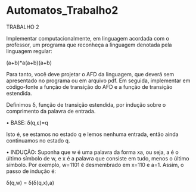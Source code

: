 # Automatos_Trabalho2
TRABALHO 2

Implementar computacionalmente, em linguagem acordada com o professor, um
programa que reconheça a linguagem denotada pela linguagem regular:

(a+b)*a(a+b)(a+b)

Para tanto, você deve projetar o AFD da linguagem, que deverá sem apresentado
no programa ou em arquivo pdf. Em seguida, implementar em código-fonte a
função de transição do AFD e a função de transição estendida.

Definimos δ, função de transição estendida, por indução sobre o comprimento
da palavra de entrada.

• BASE: δ(q,ε)=q

Isto é, se estamos no estado q e lemos nenhuma entrada, então ainda
continuamos no estado q.


• INDUÇÃO: Suponha que w é uma palavra da forma xa, ou seja, a é o
último símbolo de w, e x é a palavra que consiste em tudo, menos o último
símbolo. Por exemplo, w=1101 é desmembrado em x=110 e a=1. Assim, o
passo de indução é:

δ(q,w) = δ(δ(q,x),a)
